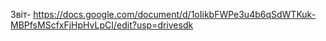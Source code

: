 Звіт- https://docs.google.com/document/d/1oIikbFWPe3u4b6qSdWTKuk-MBPfsMScfxFjHpHvLpCI/edit?usp=drivesdk

